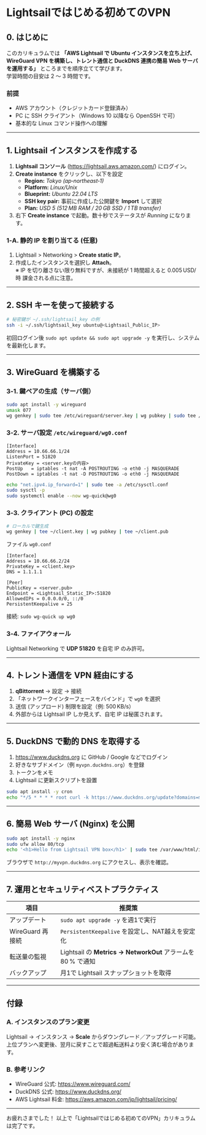 # Lightsailではじめる初めてのVPN

## 0. はじめに
このカリキュラムでは **「AWS Lightsail で Ubuntu インスタンスを立ち上げ、WireGuard VPN を構築し、トレント通信と DuckDNS 連携の簡易 Web サーバを運用する」** ところまでを順序立てて学びます。  
学習時間の目安は 2 〜 3 時間です。

### 前提
- AWS アカウント（クレジットカード登録済み）
- PC に SSH クライアント（Windows 10 以降なら OpenSSH で可）
- 基本的な Linux コマンド操作への理解

---

## 1. Lightsail インスタンスを作成する
1. **Lightsail コンソール** (https://lightsail.aws.amazon.com/) にログイン。  
2. **Create instance** をクリックし、以下を設定  
   - **Region:** *Tokyo (ap‑northeast‑1)*  
   - **Platform:** *Linux/Unix*  
   - **Blueprint:** *Ubuntu 22.04 LTS*  
   - **SSH key pair:** 事前に作成した公開鍵を **Import** して選択  
   - **Plan:** *USD 5 (512 MB RAM / 20 GB SSD / 1 TB transfer)*  
3. 右下 **Create instance** で起動。数十秒でステータスが *Running* になります。

### 1‑A. 静的 IP を割り当てる (任意)
1. Lightsail > Networking > **Create static IP**。  
2. 作成したインスタンスを選択し **Attach**。  
   ※ IP を切り離さない限り無料ですが、未接続が 1 時間超えると 0.005 USD/時 課金される点に注意。

---

## 2. SSH キーを使って接続する
```bash
# 秘密鍵が ~/.ssh/lightsail_key の例
ssh -i ~/.ssh/lightsail_key ubuntu@<Lightsail_Public_IP>
```
初回ログイン後 `sudo apt update && sudo apt upgrade -y` を実行し、システムを最新化します。

---

## 3. WireGuard を構築する

### 3‑1. 鍵ペアの生成（サーバ側）
```bash
sudo apt install -y wireguard
umask 077
wg genkey | sudo tee /etc/wireguard/server.key | wg pubkey | sudo tee /etc/wireguard/server.pub
```

### 3‑2. サーバ設定 `/etc/wireguard/wg0.conf`
```
[Interface]
Address = 10.66.66.1/24
ListenPort = 51820
PrivateKey = <server.keyの内容>
PostUp   = iptables -t nat -A POSTROUTING -o eth0 -j MASQUERADE
PostDown = iptables -t nat -D POSTROUTING -o eth0 -j MASQUERADE
```

```bash
echo "net.ipv4.ip_forward=1" | sudo tee -a /etc/sysctl.conf
sudo sysctl -p
sudo systemctl enable --now wg-quick@wg0
```

### 3‑3. クライアント (PC) の設定
```bash
# ローカルで鍵生成
wg genkey | tee ~/client.key | wg pubkey | tee ~/client.pub
```
ファイル `wg0.conf`
```
[Interface]
Address = 10.66.66.2/24
PrivateKey = <client.key>
DNS = 1.1.1.1

[Peer]
PublicKey = <server.pub>
Endpoint = <Lightsail_Static_IP>:51820
AllowedIPs = 0.0.0.0/0, ::/0
PersistentKeepalive = 25
```
接続: `sudo wg-quick up wg0`

### 3‑4. ファイアウォール
Lightsail Networking で **UDP 51820** を自宅 IP のみ許可。

---

## 4. トレント通信を VPN 経由にする
1. **qBittorrent** → 設定 → 接続  
2. 「ネットワークインターフェースをバインド」で `wg0` を選択  
3. 送信 (アップロード) 制限を設定（例: 500 KB/s）  
4. 外部からは Lightsail IP しか見えず、自宅 IP は秘匿されます。

---

## 5. DuckDNS で動的 DNS を取得する
1. https://www.duckdns.org に GitHub / Google などでログイン  
2. 好きなサブドメイン（例 `myvpn.duckdns.org`）を登録  
3. トークンをメモ  
4. Lightsail に更新スクリプトを設置  
```bash
sudo apt install -y cron
echo "*/5 * * * * root curl -k https://www.duckdns.org/update?domains=myvpn&token=<TOKEN>&ip=" | sudo tee /etc/cron.d/duckdns
```

---

## 6. 簡易 Web サーバ (Nginx) を公開
```bash
sudo apt install -y nginx
sudo ufw allow 80/tcp
echo '<h1>Hello from Lightsail VPN box</h1>' | sudo tee /var/www/html/index.html
```
ブラウザで `http://myvpn.duckdns.org` にアクセスし、表示を確認。

---

## 7. 運用とセキュリティベストプラクティス
| 項目 | 推奨策 |
|------|--------|
| アップデート | `sudo apt upgrade -y` を週1で実行 |
| WireGuard 再接続 | `PersistentKeepalive` を設定し、NAT越えを安定化 |
| 転送量の監視 | Lightsail の **Metrics → NetworkOut** アラームを 80 % で通知 |
| バックアップ | 月1で Lightsail スナップショットを取得 |

---

## 付録
### A. インスタンスのプラン変更
Lightsail → インスタンス → **Scale** からダウングレード／アップグレード可能。上位プランへ変更後、翌月に戻すことで超過転送料より安く済む場合があります。

### B. 参考リンク
- WireGuard 公式: https://www.wireguard.com/
- DuckDNS 公式: https://www.duckdns.org/
- AWS Lightsail 料金: https://aws.amazon.com/jp/lightsail/pricing/

---

お疲れさまでした！ 以上で「Lightsailではじめる初めてのVPN」カリキュラムは完了です。
